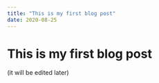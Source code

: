 ```yaml
---
title: "This is my first blog post"
date: 2020-08-25
---
```



# This is my first blog post

(it will be edited later)
